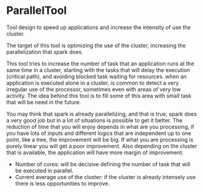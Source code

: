 # ParallelTool
Tool design to speed up applications and increase the intensity of use the cluster.

The target of this tool is optimizing the use of the cluster, increasing the parallelization that spark does.

This tool tries to increase the number of task that an application runs at the same time in a cluster, starting with the tasks that will delay the execution (critical path), and avoiding blocked task waiting for resources.
when an application is executed alone in a cluster, is common to detect a very irregular use of the processor, sometimes even with areas of very low activity.
The idea behind this tool is to fill some of this area with small task that will be need in the future.

You may think that spark is already parallelizing, and that is true, spark does a very good job but in a lot of situations is possible to get it better.
The reduction of time that you will enjoy depends in what are you processing, if you have lots of inputs and different logics that are independent up to one point, like a tree, the improvement will be big. If what you are processing is purely linear you will get a poor improvement.
Also depending on the cluster that is available, the application will have more margin of improvement:
-	Number of cores: will be decisive defining the number of task that will be executed in parallel.
-	Current average use of the cluster: if the cluster is already intensely use there is less opportunities to improve.

